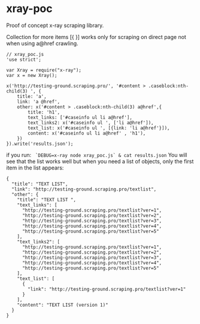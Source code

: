# xray-poc
Proof of concept x-ray scraping library.

Collection for more items [{ }] works only for scraping on direct page not when using a@href crawling.

```
// xray_poc.js
'use strict';

var Xray = require("x-ray");
var x = new Xray();

x('http://testing-ground.scraping.pro/', '#content > .caseblock:nth-child(3) ', {
    title: 'a',
    link: 'a @href',
    other: x('#content > .caseblock:nth-child(3) a@href',{
        title: 'h1',
        text_links: ['#caseinfo ul li a@href'],
        text_links2: x('#caseinfo ul ', ['li a@href']),          
        text_list: x('#caseinfo ul ', [{link: 'li a@href'}]),        
        content: x('#caseinfo ul li a@href' , 'h1'),
    })
}).write('results.json');
```
if you run: ``` `DEBUG=x-ray node xray_poc.js` & cat results.json```
You will see that the list works well but when you need a list of objects, only the first item in the list appears:

```
{
  "title": "TEXT LIST",
  "link": "http://testing-ground.scraping.pro/textlist",
  "other": {
    "title": "TEXT LIST ",
    "text_links": [
      "http://testing-ground.scraping.pro/textlist?ver=1",
      "http://testing-ground.scraping.pro/textlist?ver=2",
      "http://testing-ground.scraping.pro/textlist?ver=3",
      "http://testing-ground.scraping.pro/textlist?ver=4",
      "http://testing-ground.scraping.pro/textlist?ver=5"
    ],
    "text_links2": [
      "http://testing-ground.scraping.pro/textlist?ver=1",
      "http://testing-ground.scraping.pro/textlist?ver=2",
      "http://testing-ground.scraping.pro/textlist?ver=3",
      "http://testing-ground.scraping.pro/textlist?ver=4",
      "http://testing-ground.scraping.pro/textlist?ver=5"
    ],
    "text_list": [
      {
        "link": "http://testing-ground.scraping.pro/textlist?ver=1"
      }
    ],
    "content": "TEXT LIST (version 1)"
  }
}
```
